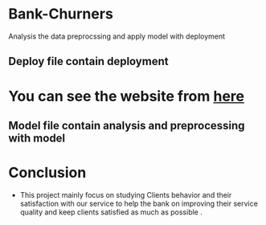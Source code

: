 # Bank-Churners
Analysis the data preprocssing and apply model with deployment
## Deploy file contain deployment
# You can see the website from  <a href='https://churn-bank.herokuapp.com/'>here</a>
## Model file contain analysis and preprocessing with model
# Conclusion
- This project mainly focus on studying Clients behavior and their satisfaction with our service to help the bank on improving their service quality and keep clients satisfied as much as possible .

